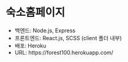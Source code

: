# 숙소홈페이지
<ul>
  <li>백엔드: Node.js, Express</li>
  <li>프론트엔드: React.js, SCSS (client 폴더 내부)</li>
  <li>배포: Heroku</li>
  <li>URL: https://forest100.herokuapp.com/</li>
</ul>
